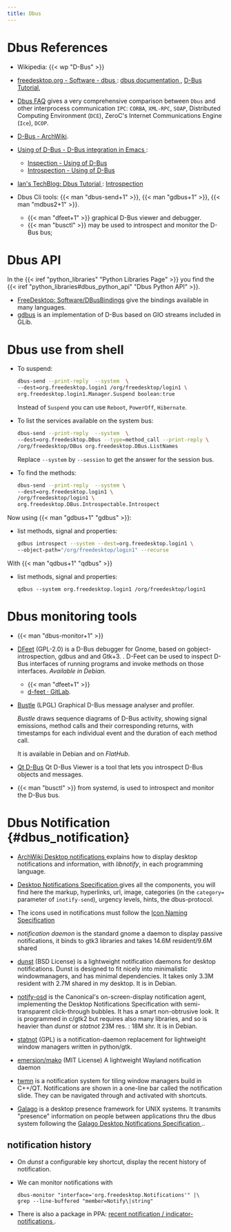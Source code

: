 ```yaml
---
title: Dbus
---
```



# Dbus References
-   Wikipedia: {{< wp "D-Bus" >}}
-   [freedesktop.org - Software - dbus
    ](http://www.freedesktop.org/wiki/Software/dbus/):
    [dbus documentation
    ](http://www.freedesktop.org/wiki/Software/dbus/#index4h1),
    [D-Bus Tutorial](http://dbus.freedesktop.org/doc/dbus-tutorial.html),
-   [Dbus FAQ](http://dbus.freedesktop.org/doc/dbus-faq.html)
    gives a very comprehensive comparison between `Dbus` and other interprocess
    communication `IPC`: `CORBA`, `XML-RPC`, `SOAP`, Distributed Computing Environment
    (`DCE`), ZeroC's Internet Communications Engine (`Ice`), `DCOP`.
-   [D-Bus - ArchWiki](https://wiki.archlinux.org/index.php/D-Bus).
-   [Using of D-Bus - D-Bus integration in Emacs
    ](http://www.gnu.org/software/emacs/manual/html_node/dbus/index.html#Top):
    -   [Inspection - Using of D-Bus
        ](http://www.gnu.org/software/emacs/manual/html_node/dbus/Inspection.html#Inspection)
    -   [Introspection - Using of D-Bus
        ](http://www.gnu.org/software/emacs/manual/html_node/dbus/Introspection.html)
-   [Ian's TechBlog: Dbus Tutorial
    ](http://cheesehead-techblog.blogspot.fr/2012/07/dbus-tutorial-intro-and-resources.html) :
    [Introspection
    ](http://cheesehead-techblog.blogspot.fr/2012/08/dbus-tutorial-introspection-figuring.html)

-   Dbus Cli tools: {{< man "dbus-send+1" >}}, {{< man "gdbus+1" >}},
    {{< man "mdbus2+1" >}}.
    -   {{< man "dfeet+1" >}} graphical D-Bus viewer and debugger.
    -   {{< man "busctl" >}} may be used to introspect and monitor the D-Bus bus;

# Dbus API
In the {{< iref "python_libraries" "Python Libraries Page" >}} you find the
{{< iref "python_libraries#dbus_python_api" "Dbus Python API" >}}.


-   [FreeDesktop: Software/DBusBindings](http://www.freedesktop.org/wiki/Software/DBusBindings)
    give the bindings available in many languages.
-   [gdbus](https://developer.gnome.org/gio/stable/gdbus.html)
    is an implementation of D-Bus based on GIO streams included in GLib.

# Dbus use from shell

-   To suspend:

    ```sh
    dbus-send --print-reply  --system  \
    --dest=org.freedesktop.login1 /org/freedesktop/login1 \
    org.freedesktop.login1.Manager.Suspend boolean:true
    ```

    Instead of `Suspend` you can use `Reboot`, `PowerOff`, `Hibernate`.


-   To  list the services available on the system bus:

    ```sh
    dbus-send --print-reply  --system  \
    --dest=org.freedesktop.DBus --type=method_call --print-reply \
    /org/freedesktop/DBus org.freedesktop.DBus.ListNames
    ```

    Replace `--system` by `--session` to get the answer for the session bus.

-   To find the methods:

    ```sh
    dbus-send --print-reply  --system \
    --dest=org.freedesktop.login1 \
    /org/freedesktop/login1 \
    org.freedesktop.DBus.Introspectable.Introspect
    ```

Now using {{< man "gdbus+1"  "gdbus" >}}:

-   list methods, signal and properties:

    ```sh
    gdbus introspect --system --dest=org.freedesktop.login1 \
    --object-path="/org/freedesktop/login1" --recurse
    ```

With {{< man "qdbus+1"  "qdbus" >}}

-   list methods, signal and properties:

        qdbus --system org.freedesktop.login1 /org/freedesktop/login1


# Dbus monitoring tools

-   {{< man "dbus-monitor+1" >}}
-   [DFeet](https://wiki.gnome.org/action/show/Apps/DFeet) (GPL-2.0)
    is a D-Bus debugger for Gnome, based on gobject-introspection, gdbus and and
    Gtk+3. . D-Feet can be used to inspect D-Bus interfaces of running programs and
    invoke methods on those interfaces. _Available in Debian._
    -   {{< man "dfeet+1" >}}
    -   [d-feet · GitLab](https://gitlab.gnome.org/GNOME/d-feet/-/tree/master).
-   [Bustle](https://gitlab.freedesktop.org/bustle/bustle) (LPGL)
    Graphical D-Bus message analyser and profiler.

    _Bustle_ draws sequence diagrams of D-Bus activity, showing signal emissions, method
    calls and their corresponding returns, with timestamps for each individual event and
    the duration of each method call.

    It is available in Debian and on _FlatHub_.
-   [Qt D-Bus](https://doc.qt.io/qt-5/qdbusviewer.html)
    Qt D-Bus Viewer is a tool that lets you introspect D-Bus objects and messages.
-   {{< man "busctl"  >}} from systemd, is used to introspect and monitor the D-Bus bus.

# Dbus Notification {#dbus_notification}
-   [ArchWiki Desktop notifications
    ](https://wiki.archlinux.org/index.php/Desktop_notifications)
    explains how to display desktop notifications and information, with
    _libnotify_, in each programming language.
-   [Desktop Notifications Specification
    ](https://developer.gnome.org/notification-spec/)
    gives all the components, you will find here the markup,
    hyperlinks, url, image, categories (in the `category=` parameter
    of `inotify-send`), urgency levels, hints, the dbus-protocol.
-   The icons used in notifications must follow the
    [Icon Naming Specification
    ](http://standards.freedesktop.org/icon-naming-spec/icon-naming-spec-latest.html)

-   _notification daemon_ is the standard gnome a daemon to display
    passive notifications, it binds to gtk3 libraries and takes 14.6M
    resident/9.6M shared
-   <a name="dunst"></a>[dunst](http://www.knopwob.org/dunst/) (BSD License) is a
    lightweight notification daemons for desktop notifications.  Dunst
    is designed to fit nicely into minimalistic windowmanagers, and
    has minimal dependencies. It takes only 3.3M resident with 2.7M
    shared in my desktop.  It is in Debian.
-   [notify-osd](https://launchpad.net/notify-osd) is the Canonical's
    on-screen-display notification agent, implementing the Desktop
    Notifications Specification with semi-transparent click-through
    bubbles. It has a smart non-obtrusive look.
    It is programmed in c/gtk2 but requires also many
    libraries, and so is heavier than _dunst_ or _statnot_ 23M res. :
    18M shr. It is in Debian.
-   [statnot](https://github.com/halhen/statnot) (GPL)
    is a notification-daemon replacement for lightweight window
    managers written in python/gtk.
-   <a name="mako"></a>[emersion/mako](https://github.com/emersion/mako)
    (MIT License)
    A lightweight Wayland notification daemon
-   [twmn](https://github.com/sboli/twmn)
    is a notification system for tiling window managers build in
    C++/QT.  Notifications are shown in a one-line bar called the
    notification slide. They can be navigated through and activated
    with shortcuts.

-   [Galago](http://www.galago-project.org/)
    is a desktop presence framework for UNIX systems. It transmits
    "presence" information on people between applications thru the dbus
    system  following the
    [Galago Desktop Notifications Specification
    ](http://www.galago-project.org/specs/notification/0.9/index.html)..

## notification history

-   On _dunst_ a configurable key shortcut, display the recent history
    of notification.
-   We can monitor notifications with

        dbus-monitor "interface='org.freedesktop.Notifications'" |\
        grep --line-buffered "member=Notify\|string"

-   There is also a package in PPA:
    [recent notification / indicator-notifications
    ](https://launchpad.net/~jconti/+archive/ubuntu/recent-notifications).
